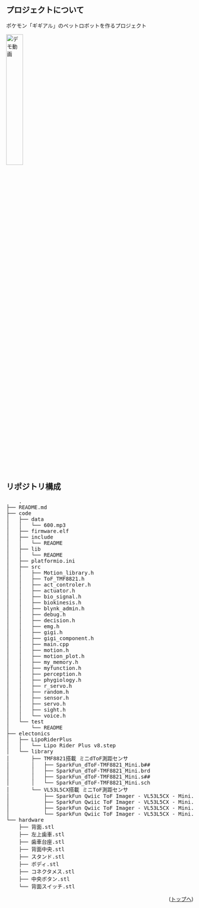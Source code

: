 <div id="top"></div>

<!-- プロジェクトについて -->

## プロジェクトについて

ポケモン「ギギアル」のペットロボットを作るプロジェクト

<a href="https://youtube.com/shorts/ZwHQG525nb0?si=zIuGOGzvLZQPswT8">
    <img src="https://github.com/Akitsuha/Gigiaru/assets/79774450/8372f6b8-61c6-4e24-aea4-bd060b1834c3" alt="デモ動画" width="30%">
</a>

## リポジトリ構成
<pre>
    .
├── README.md
├── code
│   ├── data
│   │   └── 600.mp3
│   ├── firmware.elf
│   ├── include
│   │   └── README
│   ├── lib
│   │   └── README
│   ├── platformio.ini
│   ├── src
│   │   ├── Motion_library.h
│   │   ├── ToF_TMF8821.h
│   │   ├── act_controler.h
│   │   ├── actuator.h
│   │   ├── bio_signal.h
│   │   ├── biokinesis.h
│   │   ├── blynk_admin.h
│   │   ├── debug.h
│   │   ├── decision.h
│   │   ├── emg.h
│   │   ├── gigi.h
│   │   ├── gigi_component.h
│   │   ├── main.cpp
│   │   ├── motion.h
│   │   ├── motion_plot.h
│   │   ├── my_memory.h
│   │   ├── myfunction.h
│   │   ├── perception.h
│   │   ├── phygiology.h
│   │   ├── r_servo.h
│   │   ├── random.h
│   │   ├── sensor.h
│   │   ├── servo.h
│   │   ├── sight.h
│   │   └── voice.h
│   └── test
│       └── README
├── electonics
│   ├── LipoRiderPlus
│   │   └── Lipo Rider Plus v8.step
│   └── library
│       ├── TMF8821搭載 ミニdToF測距センサ
│       │   ├── SparkFun_dToF-TMF8821_Mini.b##
│       │   ├── SparkFun_dToF-TMF8821_Mini.brd
│       │   ├── SparkFun_dToF-TMF8821_Mini.s##
│       │   └── SparkFun_dToF-TMF8821_Mini.sch
│       └── VL53L5CX搭載 ミニToF測距センサ
│           ├── SparkFun Qwiic ToF Imager - VL53L5CX - Mini.b##
│           ├── SparkFun Qwiic ToF Imager - VL53L5CX - Mini.brd
│           ├── SparkFun Qwiic ToF Imager - VL53L5CX - Mini.s##
│           └── SparkFun Qwiic ToF Imager - VL53L5CX - Mini.sch
└── hardware
    ├── 背面.stl
    ├── 左上歯車.stl
    ├── 歯車台座.stl
    ├── 背面中央.stl
    ├── スタンド.stl
    ├── ボディ.stl
    ├── コネクタメス.stl
    ├── 中央ボタン.stl
    └── 背面スイッチ.stl
</pre>


<p align="right">(<a href="#top">トップへ</a>)</p>

